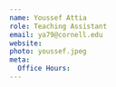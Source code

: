```yaml
---
name: Youssef Attia
role: Teaching Assistant
email: ya79@cornell.edu
website: 
photo: youssef.jpeg
meta:
  Office Hours: 
---
```

